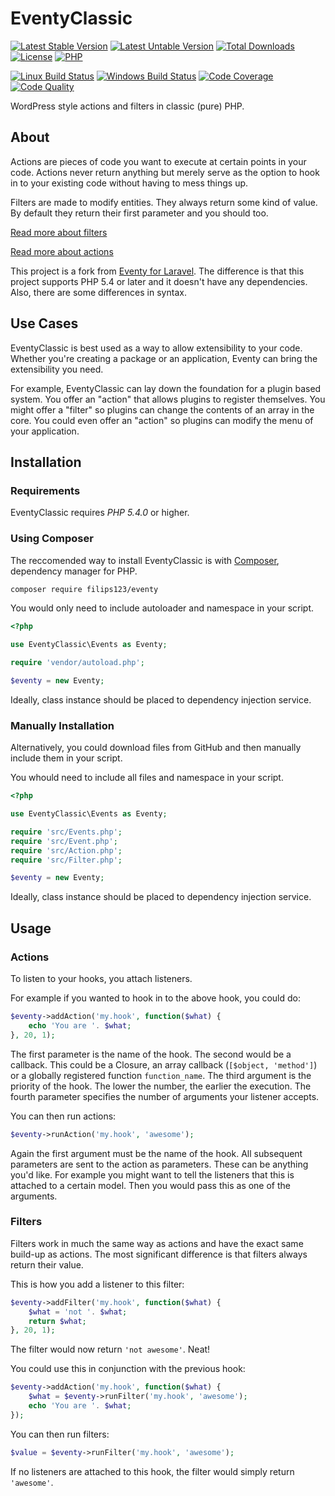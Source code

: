 EventyClassic
=============

[![Latest Stable Version][icon-stable-version]][link-packagist]
[![Latest Untable Version][icon-unstable-version]][link-packagist]
[![Total Downloads][icon-downloads]][link-packagist]
[![License][icon-license]][link-license]
[![PHP][icon-php]][link-php]

[![Linux Build Status][icon-travis]][link-travis]
[![Windows Build Status][icon-appveyor]][link-appveyor]
[![Code Coverage][icon-coverage]][link-coverage]
[![Code Quality][icon-quality]][link-quality]

WordPress style actions and filters in classic (pure) PHP.

## About

Actions are pieces of code you want to execute at certain points in your code. Actions never return anything but merely serve as the option to hook in to your existing code without having to mess things up.

Filters are made to modify entities. They always return some kind of value. By default they return their first parameter and you should too. 

[Read more about filters](http://www.wpbeginner.com/glossary/filter/)

[Read more about actions](http://www.wpbeginner.com/glossary/action/)

This project is a fork from [Eventy for Laravel](https://github.com/tormjens/eventy/). The difference is that this project supports PHP 5.4 or later and it doesn't have any dependencies. Also, there are some differences in syntax.

## Use Cases

EventyClassic is best used as a way to allow extensibility to your code. Whether you're creating a package or an application, Eventy can bring the extensibility you need.

For example, EventyClassic can lay down the foundation for a plugin based system. You offer an "action" that allows plugins to register themselves. You might offer a "filter" so plugins can change the contents of an array in the core. You could even offer an "action" so plugins can modify the menu of your application.

## Installation

### Requirements

EventyClassic requires *PHP 5.4.0* or higher.

### Using Composer

The reccomended way to install EventyClassic is with [Composer](https://getcomposer.org/), dependency manager for PHP.

```bash
composer require filips123/eventy
```

You would only need to include autoloader and namespace in your script.

```php
<?php

use EventyClassic\Events as Eventy;

require 'vendor/autoload.php';

$eventy = new Eventy;
```

Ideally, class instance should be placed to dependency injection service.

### Manually Installation

Alternatively, you could download files from GitHub and then manually include them in your script.

You whould need to include all files and namespace in your script.

```php
<?php

use EventyClassic\Events as Eventy;

require 'src/Events.php';
require 'src/Event.php';
require 'src/Action.php';
require 'src/Filter.php';

$eventy = new Eventy;
```

Ideally, class instance should be placed to dependency injection service.

## Usage

### Actions

To listen to your hooks, you attach listeners.

For example if you wanted to hook in to the above hook, you could do:

```php
$eventy->addAction('my.hook', function($what) {
    echo 'You are '. $what;
}, 20, 1);
```

The first parameter is the name of the hook. The second would be a callback. This could be a Closure, an array callback (`[$object, 'method']`) or a globally registered function `function_name`. The third argument is the priority of the hook. The lower the number, the earlier the execution. The fourth parameter specifies the number of arguments your listener accepts.

You can then run actions:

```php
$eventy->runAction('my.hook', 'awesome');
```

Again the first argument must be the name of the hook. All subsequent parameters are sent to the action as parameters. These can be anything you'd like. For example you might want to tell the listeners that this is attached to a certain model. Then you would pass this as one of the arguments.

### Filters

Filters work in much the same way as actions and have the exact same build-up as actions. The most significant difference is that filters always return their value.

This is how you add a listener to this filter:

```php
$eventy->addFilter('my.hook', function($what) {
    $what = 'not '. $what;
    return $what;
}, 20, 1);
```

The filter would now return `'not awesome'`. Neat!

You could use this in conjunction with the previous hook:

```php
$eventy->addAction('my.hook', function($what) {
    $what = $eventy->runFilter('my.hook', 'awesome');
    echo 'You are '. $what;
});
```

You can then run filters:

```php
$value = $eventy->runFilter('my.hook', 'awesome');
```

If no listeners are attached to this hook, the filter would simply return `'awesome'`.

[icon-stable-version]: https://img.shields.io/packagist/v/filips123/eventy.svg?style=flat-square&label=Latest+Stable+Version
[icon-unstable-version]: https://img.shields.io/packagist/vpre/filips123/eventy.svg?style=flat-square&label=Latest+Unstable+Version
[icon-downloads]: https://img.shields.io/packagist/dt/filips123/eventy.svg?style=flat-square&label=Downloads
[icon-license]: https://img.shields.io/packagist/l/filips123/eventy.svg?style=flat-square&label=License
[icon-php]: https://img.shields.io/packagist/php-v/filips123/eventy.svg?style=flat-square&label=PHP
[icon-travis]: https://img.shields.io/travis/com/filips123/eventy.svg?style=flat-square&label=Linux+Build+Status
[icon-appveyor]: https://img.shields.io/appveyor/ci/filips123/eventy.svg?style=flat-square&label=Windows+Build+Status
[icon-coverage]: https://img.shields.io/scrutinizer/coverage/g/filips123/eventy.svg?style=flat-square&label=Code+Coverage
[icon-quality]: https://img.shields.io/scrutinizer/g/filips123/eventy.svg?style=flat-square&label=Code+Quality

[link-packagist]: https://packagist.org/packages/filips123/eventy/
[link-license]: https://choosealicense.com/licenses/mit/
[link-php]: https://php.net/
[link-travis]: https://travis-ci.com/filips123/eventy/
[link-appveyor]: https://ci.appveyor.com/project/filips123/eventy/
[link-coverage]: https://scrutinizer-ci.com/g/filips123/eventy/code-structure/
[link-quality]: https://scrutinizer-ci.com/g/filips123/eventy/
